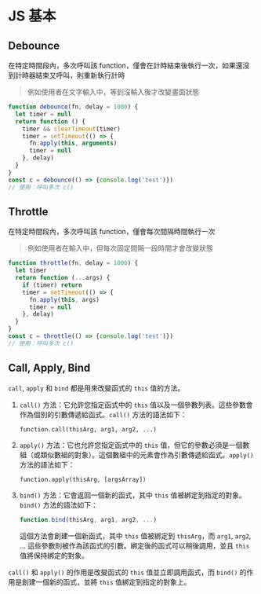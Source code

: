 # JS 基本

## Debounce

在特定時間段內，多次呼叫該 function，僅會在計時結束後執行一次，如果還沒到計時器結束又呼叫，則重新執行計時

> 例如使用者在文字輸入中，等到沒輸入後才改變畫面狀態

```javascript
function debounce(fn, delay = 1000) {
  let timer = null
  return function () {
    timer && clearTimeout(timer)
    timer = setTimeout(() => {
      fn.apply(this, arguments)
      timer = null
    }, delay)
  }
}
const c = debounce(() => {console.log('test')})
// 使用：呼叫多次 c()
```

## Throttle

在特定時間段內，多次呼叫該 function，僅會每次間隔時間執行一次

> 例如使用者在輸入中，但每次固定間隔一段時間才會改變狀態

```javascript
function throttle(fn, delay = 1000) {
  let timer
  return function (...args) {
    if (timer) return
    timer = setTimeout(() => {
      fn.apply(this, args)
      timer = null
    }, delay)
  }
}
const c = throttle(() => {console.log('test')})
// 使用：呼叫多次 c()
```

## Call, Apply, Bind

`call`, `apply` 和 `bind` 都是用來改變函式的 `this` 值的方法。

1.  `call()` 方法：它允許您指定函式中的 `this` 值以及一個參數列表。這些參數會作為個別的引數傳遞給函式。`call()` 方法的語法如下：

    ```vbnet
    function.call(thisArg, arg1, arg2, ...)
    ```
2.  `apply()` 方法：它也允許您指定函式中的 `this` 值，但它的參數必須是一個數組（或類似數組的對象）。這個數組中的元素會作為引數傳遞給函式。`apply()` 方法的語法如下：

    ```arduino
    function.apply(thisArg, [argsArray])
    ```
3.  `bind()` 方法：它會返回一個新的函式，其中 `this` 值被綁定到指定的對象。`bind()` 方法的語法如下：

    ```javascript
    function.bind(thisArg, arg1, arg2, ...)
    ```

    這個方法會創建一個新函式，其中 `this` 值被綁定到 `thisArg`，而 `arg1`, `arg2`, ... 這些參數則被作為該函式的引數。綁定後的函式可以稍後調用，並且 `this` 值將保持綁定的對象。

`call()` 和 `apply()` 的作用是改變函式的 `this` 值並立即調用函式，而 `bind()` 的作用是創建一個新的函式，並將 `this` 值綁定到指定的對象上。
